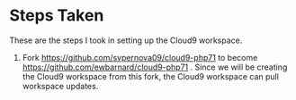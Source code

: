 # Steps Taken

These are the steps I took in setting up the Cloud9 workspace.

1. Fork https://github.com/svpernova09/cloud9-php71 to become
https://github.com/ewbarnard/cloud9-php71 . Since we will be creating the
Cloud9 workspace from this fork, the Cloud9 workspace can pull
workspace updates.